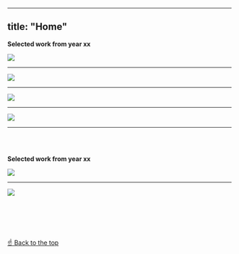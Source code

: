 
---
title: "Home"
---

**Selected work from year xx**

<img src="/img/1.jpg" style="max-width: 100%" lazy/>
<hr/>
<img src="/img/2.png" style="max-width: 100%" lazy/>
<hr/>
<img src="/img/3.png" style="max-width: 100%" lazy/>
<hr/>
<img src="/img/4.png" style="max-width: 100%" lazy/>
<hr/>

<br/><br/>

**Selected work from year xx**

<img src="/img/6.png" style="max-width: 100%" lazy/>
<hr/>
<img src="/img/5.png" style="max-width: 100%" lazy/>

<br/><br/><br/><br/>

<a href="#top">☝️ Back to the top</a>